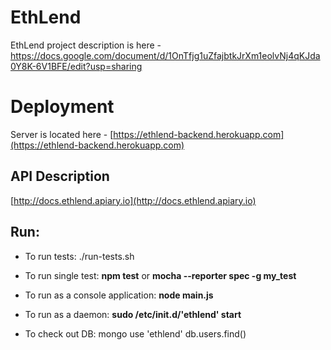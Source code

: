 # EthLend
EthLend project description is here - https://docs.google.com/document/d/1OnTfjg1uZfajbtkJrXm1eolvNj4qKJda0Y8K-6V1BFE/edit?usp=sharing

# Deployment
Server is located here - [https://ethlend-backend.herokuapp.com](https://ethlend-backend.herokuapp.com)

## API Description
[http://docs.ethlend.apiary.io](http://docs.ethlend.apiary.io)

## Run:
* To run tests:
     ./run-tests.sh

* To run single test:
     **npm test**
     or
     **mocha \-\-reporter spec -g my_test**

* To run as a console application:
     **node main.js**

* To run as a daemon:
     **sudo /etc/init.d/'ethlend' start**

* To check out DB:
     mongo
     use 'ethlend'
     db.users.find()


